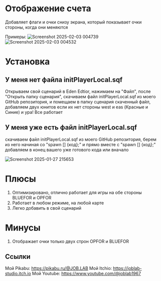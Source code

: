 # Отображение счета
Добавляет флаги и очки снизу экрана, который показывает очки стороны, когда они меняются

Примеры:
![Screenshot 2025-02-03 004739](https://github.com/user-attachments/assets/d937a3d2-0021-4df8-ba06-7ae69fbdf119)
![Screenshot 2025-02-03 004532](https://github.com/user-attachments/assets/abf6e97c-4c5f-40c9-8188-e85bf42430c2)

# Установка

## У меня нет файла initPlayerLocal.sqf
Открываем свой сценарий в Eden Edtior, нажимаем на "Файл", после "Открыть папку сценария", скачиваем файл initPlayerLocal.sqf из моего GitHub репозитория, и помещаем в папку сценария скаченный файл, добавляем двух юнитов если их нет стороны west и eas (Красные и Синие) и ура! Все работает

## У меня уже есть файл initPlayerLocal.sqf
скачиваем файл initPlayerLocal.sqf из моего GitHub репозитория, берем из него начиная со "spawn [] {код};" и прямо вместе с "spawn [] {код};" добавляем в конец вашего уже готового кода или вначало

![Screenshot 2025-01-27 215653](https://github.com/user-attachments/assets/8a34824a-68c1-48f3-98dd-da27192bdfab)

# Плюсы
1. Оптимизировано, отлично работает для игры на обе стороны BLUEFOR и OPFOR
2. Работает в любом режиме, на любой карте
3. Легко добавить в свой сценарий

# Минусы
1. Отображает очки только двух строн OPFOR и BLUEFOR

## Ссылки

Мой Pikabu: https://pikabu.ru/@JOB.LAB
Мой Itchio: https://joblab-studio.itch.io
Мой Youtube: https://www.youtube.com/@joblab1967
